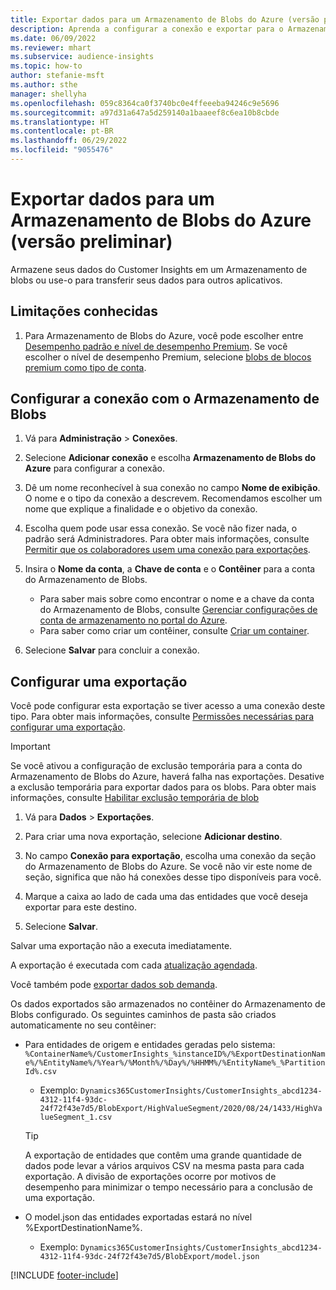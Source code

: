 ```yaml
---
title: Exportar dados para um Armazenamento de Blobs do Azure (versão preliminar)
description: Aprenda a configurar a conexão e exportar para o Armazenamento de blobs.
ms.date: 06/09/2022
ms.reviewer: mhart
ms.subservice: audience-insights
ms.topic: how-to
author: stefanie-msft
ms.author: sthe
manager: shellyha
ms.openlocfilehash: 059c8364ca0f3740bc0e4ffeeeba94246c9e5696
ms.sourcegitcommit: a97d31a647a5d259140a1baaeef8c6ea10b8cbde
ms.translationtype: HT
ms.contentlocale: pt-BR
ms.lasthandoff: 06/29/2022
ms.locfileid: "9055476"
---
```

# <a name="export-data-to-an-azure-blob-storage-preview"></a>Exportar dados para um Armazenamento de Blobs do Azure (versão preliminar)

Armazene seus dados do Customer Insights em um Armazenamento de blobs ou use-o para transferir seus dados para outros aplicativos.

## <a name="known-limitations"></a>Limitações conhecidas

1. Para Armazenamento de Blobs do Azure, você pode escolher entre [Desempenho padrão e nível de desempenho Premium](/azure/storage/blobs/storage-blob-performance-tiers). Se você escolher o nível de desempenho Premium, selecione [blobs de blocos premium como tipo de conta](/azure/storage/common/storage-account-overview#types-of-storage-accounts).

## <a name="set-up-the-connection-to-blob-storage"></a>Configurar a conexão com o Armazenamento de Blobs

1. Vá para **Administração** > **Conexões**.

1. Selecione **Adicionar conexão** e escolha **Armazenamento de Blobs do Azure** para configurar a conexão.

1. Dê um nome reconhecível à sua conexão no campo **Nome de exibição**. O nome e o tipo da conexão a descrevem. Recomendamos escolher um nome que explique a finalidade e o objetivo da conexão.

1. Escolha quem pode usar essa conexão. Se você não fizer nada, o padrão será Administradores. Para obter mais informações, consulte [Permitir que os colaboradores usem uma conexão para exportações](connections.md#allow-contributors-to-use-a-connection-for-exports).

1. Insira o **Nome da conta**, a **Chave de conta** e o **Contêiner** para a conta do Armazenamento de Blobs.
    - Para saber mais sobre como encontrar o nome e a chave da conta do Armazenamento de Blobs, consulte [Gerenciar configurações de conta de armazenamento no portal do Azure](/azure/storage/common/storage-account-manage).
    - Para saber como criar um contêiner, consulte [Criar um container](/azure/storage/blobs/storage-quickstart-blobs-portal#create-a-container).

1. Selecione **Salvar** para concluir a conexão. 

## <a name="configure-an-export"></a>Configurar uma exportação

Você pode configurar esta exportação se tiver acesso a uma conexão deste tipo. Para obter mais informações, consulte [Permissões necessárias para configurar uma exportação](export-destinations.md#set-up-a-new-export).

> [!IMPORTANT]
> Se você ativou a configuração de exclusão temporária para a conta do Armazenamento de Blobs do Azure, haverá falha nas exportações. Desative a exclusão temporária para exportar dados para os blobs. Para obter mais informações, consulte [Habilitar exclusão temporária de blob](/azure/storage/blobs/soft-delete-blob-enable)

1. Vá para **Dados** > **Exportações**.

1. Para criar uma nova exportação, selecione **Adicionar destino**.

1. No campo **Conexão para exportação**, escolha uma conexão da seção do Armazenamento de Blobs do Azure. Se você não vir este nome de seção, significa que não há conexões desse tipo disponíveis para você.

1. Marque a caixa ao lado de cada uma das entidades que você deseja exportar para este destino.

1. Selecione **Salvar**.

Salvar uma exportação não a executa imediatamente.

A exportação é executada com cada [atualização agendada](system.md#schedule-tab).

Você também pode [exportar dados sob demanda](export-destinations.md#run-exports-on-demand).

Os dados exportados são armazenados no contêiner do Armazenamento de Blobs configurado. Os seguintes caminhos de pasta são criados automaticamente no seu contêiner:

- Para entidades de origem e entidades geradas pelo sistema:   
  `%ContainerName%/CustomerInsights_%instanceID%/%ExportDestinationName%/%EntityName%/%Year%/%Month%/%Day%/%HHMM%/%EntityName%_%PartitionId%.csv`  
  - Exemplo: `Dynamics365CustomerInsights/CustomerInsights_abcd1234-4312-11f4-93dc-24f72f43e7d5/BlobExport/HighValueSegment/2020/08/24/1433/HighValueSegment_1.csv`
  
  > [!TIP]
  > A exportação de entidades que contêm uma grande quantidade de dados pode levar a vários arquivos CSV na mesma pasta para cada exportação. A divisão de exportações ocorre por motivos de desempenho para minimizar o tempo necessário para a conclusão de uma exportação.

- O model.json das entidades exportadas estará no nível %ExportDestinationName%.  
  - Exemplo: `Dynamics365CustomerInsights/CustomerInsights_abcd1234-4312-11f4-93dc-24f72f43e7d5/BlobExport/model.json`

[!INCLUDE [footer-include](includes/footer-banner.md)]
